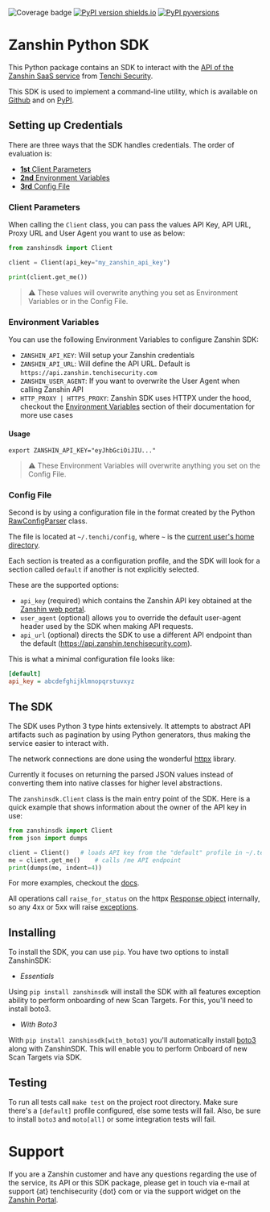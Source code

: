 ![ Coverage badge ](https://img.shields.io/endpoint?url=https://raw.githubusercontent.com/wiki/tenchi-security/zanshin-sdk-python/python-coverage-comment-action-badge.json)
[![PyPI version shields.io](https://img.shields.io/pypi/v/zanshinsdk.svg)](https://pypi.python.org/pypi/zanshinsdk/) [![PyPI pyversions](https://img.shields.io/pypi/pyversions/zanshinsdk.svg)](https://pypi.python.org/pypi/zanshinsdk/)

# Zanshin Python SDK

This Python package contains an SDK to interact with the [API of the Zanshin SaaS service](https://api.zanshin.tenchisecurity.com) from [Tenchi Security](https://www.tenchisecurity.com).

This SDK is used to implement a command-line utility, which is available on [Github](https://github.com/tenchi-security/zanshin-cli) and on [PyPI](https://pypi.python.org/pypi/zanshincli/).

## Setting up Credentials

There are three ways that the SDK handles credentials. The order of evaluation is:
- [**1st** Client Parameters](#client-parameters)
- [**2nd** Environment Variables](#environment-variables)
- [**3rd** Config File](#config-file)

### Client Parameters

When calling the `Client` class, you can pass the values API Key, API URL, Proxy URL and User Agent you want to use as below:

```python
from zanshinsdk import Client

client = Client(api_key="my_zanshin_api_key")

print(client.get_me())
```

> :warning: These values will overwrite anything you set as Environment Variables or in the Config File.

### Environment Variables

You can use the following Environment Variables to configure Zanshin SDK:
- `ZANSHIN_API_KEY`: Will setup your Zanshin credentials
- `ZANSHIN_API_URL`: Will define the API URL. Default is `https://api.zanshin.tenchisecurity.com` 
- `ZANSHIN_USER_AGENT`: If you want to overwrite the User Agent when calling Zanshin API
- `HTTP_PROXY | HTTPS_PROXY`: Zanshin SDK uses HTTPX under the hood, checkout the [Environment Variables](https://www.python-httpx.org/environment_variables/#proxies) section of their documentation for more use cases

#### Usage

```shell
export ZANSHIN_API_KEY="eyJhbGciOiJIU..."
```

> :warning: These Environment Variables will overwrite anything you set on the Config File.

### Config File
Second is by using a configuration file in the format created by the Python [RawConfigParser](https://docs.python.org/3/library/configparser.html#configparser.RawConfigParser) class. 

The file is located at `~/.tenchi/config`, where `~` is the [current user's home directory](https://docs.python.org/3/library/pathlib.html#pathlib.Path.home).

Each section is treated as a configuration profile, and the SDK will look for a section called `default` if another is not explicitly selected. 

These are the supported options:

* `api_key` (required) which contains the Zanshin API key obtained at the [Zanshin web portal](https://zanshin.tenchisecurity.com/my-profile).
* `user_agent` (optional) allows you to override the default user-agent header used by the SDK when making API requests.
* `api_url` (optional) directs the SDK to use a different API endpoint than the default (https://api.zanshin.tenchisecurity.com).

This is what a minimal configuration file looks like:
```ini
[default]
api_key = abcdefghijklmnopqrstuvxyz
```

## The SDK

The SDK uses Python 3 type hints extensively. It attempts to abstract API artifacts such as pagination by using Python generators, thus making the service easier to interact with.

The network connections are done using the wonderful [httpx](https://www.python-httpx.org/) library.

Currently it focuses on returning the parsed JSON values instead of converting them into native classes for higher level abstractions.

The `zanshinsdk.Client` class is the main entry point of the SDK. Here is a quick example that shows information about the owner of the API key in use:

```python
from zanshinsdk import Client
from json import dumps

client = Client()   # loads API key from the "default" profile in ~/.tenchi/config
me = client.get_me()    # calls /me API endpoint
print(dumps(me, indent=4))
```

For more examples, checkout the [docs](zanshinsdk/docs/README.md).

All operations call `raise_for_status` on the httpx [Response object](https://www.python-httpx.org/api/#response) internally, so any 4xx or 5xx will raise [exceptions](https://www.python-httpx.org/exceptions/).

## Installing

To install the SDK, you can use `pip`. You have two options to install ZanshinSDK:
- *Essentials*
  
Using `pip install zanshinsdk` will install the SDK with all features exception ability to perform onboarding of new Scan Targets. For this, you'll need to install boto3.

- *With Boto3*

With `pip install zanshinsdk[with_boto3]` you'll automatically install [boto3](https://boto3.amazonaws.com/v1/documentation/api/latest/index.html) along with ZanshinSDK. This will enable you to perform Onboard of new Scan Targets via SDK.

## Testing

To run all tests call `make test` on the project root directory. Make sure there's a `[default]` profile configured, else some tests will fail.
Also, be sure to install `boto3` and `moto[all]` or some integration tests will fail.

# Support

If you are a Zanshin customer and have any questions regarding the use of the service, its API or this SDK package, please get in touch via e-mail at support {at} tenchisecurity {dot} com or via the support widget on the [Zanshin Portal](https://zanshin.tenchisecurity.com).
